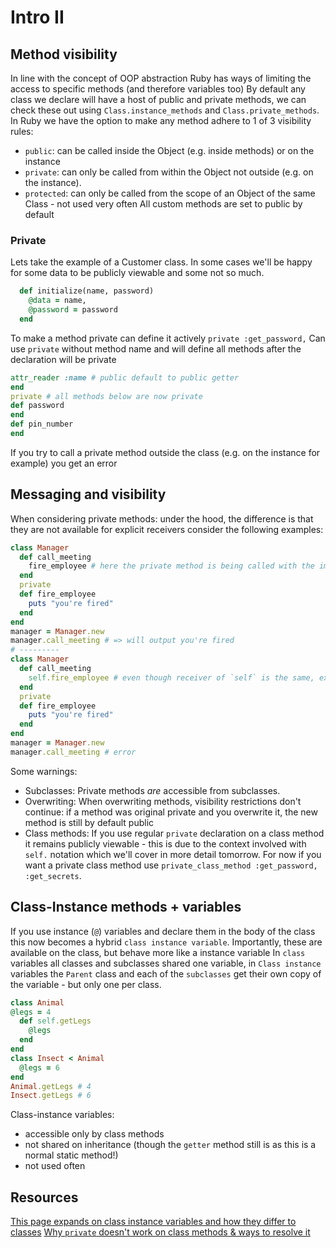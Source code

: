 # Intro II
## Method visibility
In line with the concept of OOP abstraction Ruby has ways of limiting the access to specific methods (and therefore variables too)
By default any class we declare will have a host of public and private methods, we can check these out using `Class.instance_methods` and `Class.private_methods`.
In Ruby we have the option to make any method adhere to 1 of 3 visibility rules:
- `public`: can be called inside the Object (e.g. inside methods) or on the instance
- `private`: can only be called from within the Object not outside (e.g. on the instance).
- `protected`: can only be called from the scope of an Object of the same Class - not used very often
All custom methods are set to public by default
### Private
Lets take the example of a Customer class. In some cases we'll be happy for some data to be publicly viewable and some not so much.
```rb
  def initialize(name, password)
    @data = name,
    @password = password
  end
```
To make a method private can define it actively `private :get_password,`
Can use `private` without method name and will define all methods after the declaration will be private
```rb
attr_reader :name # public default to public getter
end
private # all methods below are now private
def password
end
def pin_number
end
```
If you try to call a private method outside the class (e.g. on the instance for example) you get an error
## Messaging and visibility
When considering private methods: under the hood, the difference is that they are not available for explicit receivers consider the following examples:
```rb
class Manager
  def call_meeting
    fire_employee # here the private method is being called with the implicit receiver of `self`
  end
  private
  def fire_employee
    puts "you're fired"
  end
end
manager = Manager.new
manager.call_meeting # => will output you're fired
# ---------
class Manager
  def call_meeting
    self.fire_employee # even though receiver of `self` is the same, explicitly defining it will mean privacy methods will block fire_employee's invocation
  end
  private
  def fire_employee
    puts "you're fired"
  end
end
manager = Manager.new
manager.call_meeting # error
```
Some warnings:
- Subclasses: Private methods _are_ accessible from subclasses.
- Overwriting: When overwriting methods, visibility restrictions don't continue: if a method was original private and you overwrite it, the new method is still by default public
- Class methods: If you use regular `private` declaration on a class method it remains publicly viewable - this is due to the context involved with `self.` notation which we'll cover in more detail tomorrow. For now if you want a private class method use `private_class_method :get_password, :get_secrets`.
## Class-Instance methods + variables
If you use instance (`@`) variables and declare them in the body of the class this now becomes a hybrid `class instance variable`.
Importantly, these are available on the class, but behave more like a instance variable
In `class` variables all classes and subclasses shared one variable, in `Class instance` variables the `Parent` class and each of the `subclasses` get their own copy of the variable - but only one per class.
```rb
class Animal
@legs = 4
  def self.getLegs
    @legs
  end
end
class Insect < Animal
  @legs = 6
end
Animal.getLegs # 4
Insect.getLegs # 6
```
Class-instance variables:
- accessible only by class methods
- not shared on inheritance (though the `getter` method still is as this is a normal static method!)
- not used often
## Resources
[This page expands on class instance variables and how they differ to classes](https://www.ruby-lang.org/en/documentation/faq/8/)
[Why `private` doesn't work on class methods & ways to resolve it](http://jakeyesbeck.com/2016/01/24/ruby-private-class-methods/)